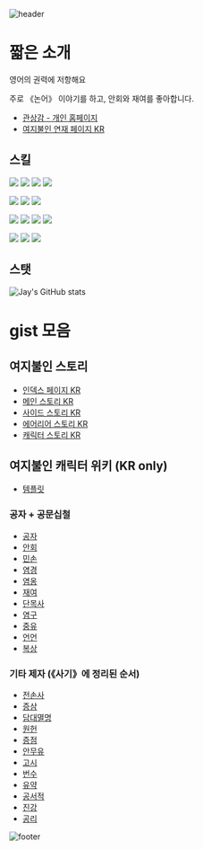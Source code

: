 
![header](https://capsule-render.vercel.app/api?type=waving&color=gradient&customColorList=0&height=300&section=header&text=Hyun%20Jaeyeon&fontSize=90)


# 짧은 소개

영어의 권력에 저항해요

주로 《논어》 이야기를 하고, 안회와 재여를 좋아합니다.
- [관상감 - 개인 홈페이지](http://gwansangg.am/)
- [여지불인 연재 페이지 KR](http://hyun1008.dothome.co.kr/yuzhiburen/)

## 스킬

![](https://img.shields.io/badge/:-python-blue?style=for-the-badge&logo=python&logoColor=white) 
![](https://img.shields.io/badge/:-FORTRAN-blue?style=for-the-badge&logo=fortran&logoColor=white)
![](https://img.shields.io/badge/:-IDL-blue?style=for-the-badge&logo=instapaper&logoColor=white)
![](https://img.shields.io/badge/:-LaTeX-blue?style=for-the-badge&logo=latex&logoColor=white)

![](https://img.shields.io/badge/:-HTML-red?style=for-the-badge&logo=html5&logoColor=white)
![](https://img.shields.io/badge/:-CSS-red?style=for-the-badge&logo=css3&logoColor=white)
![](https://img.shields.io/badge/:-markdown-red?style=for-the-badge&logo=markdown&logoColor=white)
  
![](https://img.shields.io/badge/:-JavaScript-green?style=for-the-badge&logo=javascript&logoColor=white)
![](https://img.shields.io/badge/:-Node.JS-green?style=for-the-badge&logo=node.js&logoColor=white)
![](https://img.shields.io/badge/:-php-green?style=for-the-badge&logo=php&logoColor=white)
![](https://img.shields.io/badge/:-sql-green?style=for-the-badge&logo=postgresql&logoColor=white)

![](https://img.shields.io/badge/:-OnShape-yellow?style=for-the-badge&logo=OnStar&logoColor=white)
![](https://img.shields.io/badge/:-FeatureScript-yellow?style=for-the-badge&logo=Windows%20Terminal&logoColor=white)
![](https://img.shields.io/badge/:-Blender-yellow?style=for-the-badge&logo=blender&logoColor=white)
  
## 스탯 
  
![Jay's GitHub stats](https://github-readme-stats.vercel.app/api?username=jyhyun1008&count_private=true)


# gist 모음

## 여지불인 스토리

- [인덱스 페이지 KR](https://gist.github.com/jyhyun1008/8f9c396c631c50210b9a7a85d0befe9e)
- [메인 스토리 KR](https://gist.github.com/jyhyun1008/e1a956d01d5b263594b108ca3885361f)
- [사이드 스토리 KR](https://gist.github.com/jyhyun1008/c970c3d76f2ddaee832afaad7667dd23)
- [에어리어 스토리 KR](https://gist.github.com/jyhyun1008/db72b78a3bf885cbf6698fd85e6ef994)
- [캐릭터 스토리 KR](https://gist.github.com/jyhyun1008/a3f6de5d29cbd364cd21fb48c9270223)

## 여지불인 캐릭터 위키 (KR only)

- [템플릿](https://gist.github.com/jyhyun1008/716852a6ff391f9c26bd751cded345ef)

### 공자 + 공문십철
- [공자](https://gist.github.com/jyhyun1008/93df4c9e04bee197518a81f72c560c7a)
- [안회](https://gist.github.com/jyhyun1008/fa8e1e922fb5d9ca49ed4386f9c98c32)
- [민손](https://gist.github.com/jyhyun1008/9b07cb1b6c1f5a3e358d926620c7d104)
- [염경](https://gist.github.com/jyhyun1008/09bc7d3f9587fe1be04e4257756f2a7c)
- [염옹](https://gist.github.com/jyhyun1008/6302c3e180acbb94e78599e9e94b4dcf)
- [재여](https://gist.github.com/jyhyun1008/d786a95813989ea7aba46fe3aec612da)
- [단목사](https://gist.github.com/jyhyun1008/af49d28674fce8da840cd4c0b4644cf0)
- [염구](https://gist.github.com/jyhyun1008/3d48dcd4965c7b607b116ebca784716c)
- [중유](https://gist.github.com/jyhyun1008/1638de4ee8259e1c3503670d88301472)
- [언언](https://gist.github.com/jyhyun1008/e4745eaf426931b4480992e9f6b5e891)
- [복상](https://gist.github.com/jyhyun1008/a9d1b4d515ec753477641043b97ef76a)

### 기타 제자 (《사기》에 정리된 순서)
- [전손사](https://gist.github.com/jyhyun1008/5e025d1cda9438d326adf6c8e65087a6)
- [증삼](https://gist.github.com/jyhyun1008/cfa1c897949a2c92f940c0e9f9b875b0)
- [담대멸명](https://gist.github.com/jyhyun1008/9c7e0782e3df71cc694a2b731c6f5dc2)
- [원헌](https://gist.github.com/jyhyun1008/c2dd5ee6bccae28bed16594a910df8ee)
- [증점](https://gist.github.com/jyhyun1008/224ee57687e567438e98a03059463330)
- [안무유](https://gist.github.com/jyhyun1008/4d151bbe76ccb45029d30969d7c24aea)
- [고시](https://gist.github.com/jyhyun1008/d4a3bef6f4aaf267e158c40a25b9f95b)
- [번수](https://gist.github.com/jyhyun1008/73a3296c0aa11149803c5f92d9903068)
- [유약](https://gist.github.com/jyhyun1008/ec8a04cf7d2a6d651d534d9eede1c1f0)
- [공서적](https://gist.github.com/jyhyun1008/ce2a3d4ef5a2d390eb74dcaccf5a6fa7)
- [진강](https://gist.github.com/jyhyun1008/aa3aa9b88b3a97b271aba4fe532f14bf)
- [공리](https://gist.github.com/jyhyun1008/e47f0f36399ac0378a9fed1eff528274)

![footer](https://capsule-render.vercel.app/api?section=footer&type=waving&color=gradient&customColorList=0)
  
  </center>
